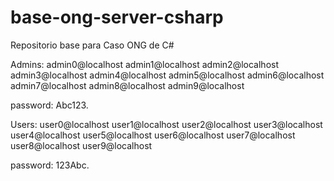 # base-ong-server-csharp
Repositorio base para Caso ONG de C#

Admins:
admin0@localhost
admin1@localhost
admin2@localhost
admin3@localhost
admin4@localhost
admin5@localhost
admin6@localhost
admin7@localhost
admin8@localhost
admin9@localhost

password: Abc123.

Users:
user0@localhost
user1@localhost
user2@localhost
user3@localhost
user4@localhost
user5@localhost
user6@localhost
user7@localhost
user8@localhost
user9@localhost

password: 123Abc.